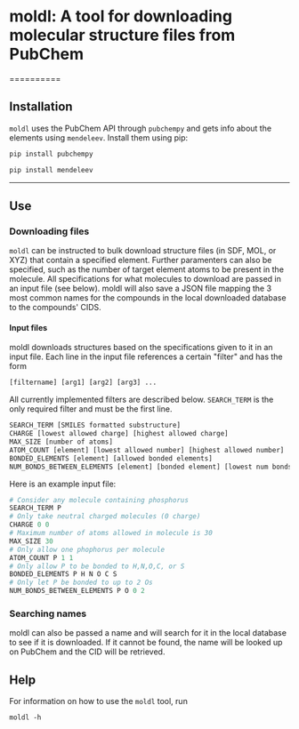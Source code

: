 # moldl: A tool for downloading molecular structure files from PubChem
==========
## Installation
`moldl` uses the PubChem API through ```pubchempy``` and gets info about the elements using ```mendeleev```. Install them using pip:

```bash
pip install pubchempy
```

```bash
pip install mendeleev
```

----------
## Use

### Downloading files
`moldl` can be instructed to bulk download structure files (in SDF, MOL, or XYZ) that contain a specified element. Further paramenters can also be specified, such as the number of target element atoms to be present in the molecule. All specifications for what molecules to download are passed in an input file (see below). moldl will also save a JSON file mapping the 3 most common names for the compounds in the local downloaded database to the compounds' CIDS.
#### Input files
moldl downloads structures based on the specifications given to it in an input file. Each line in the input file references a certain "filter" and has the form 

```python
[filtername] [arg1] [arg2] [arg3] ...
```

All currently implemented filters are described below. `SEARCH_TERM` is the only required filter and must be the first line.

```python
SEARCH_TERM [SMILES formatted substructure]
CHARGE [lowest allowed charge] [highest allowed charge]
MAX_SIZE [number of atoms]
ATOM_COUNT [element] [lowest allowed number] [highest allowed number]
BONDED_ELEMENTS [element] [allowed bonded elements]
NUM_BONDS_BETWEEN_ELEMENTS [element] [bonded element] [lowest num bonds] [highest num bonds]
```

Here is an example input file:

```python
# Consider any molecule containing phosphorus
SEARCH_TERM P
# Only take neutral charged molecules (0 charge)
CHARGE 0 0
# Maximum number of atoms allowed in molecule is 30
MAX_SIZE 30
# Only allow one phophorus per molecule
ATOM_COUNT P 1 1
# Only allow P to be bonded to H,N,O,C, or S
BONDED_ELEMENTS P H N O C S
# Only let P be bonded to up to 2 Os
NUM_BONDS_BETWEEN_ELEMENTS P O 0 2
```

### Searching names
moldl can also be passed a name and will search for it in the local database to see if it is downloaded. If it cannot be found, the name will be looked up on PubChem and the CID will be retrieved.

## Help

For information on how to use the `moldl` tool, run 

```
moldl -h
```